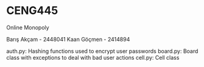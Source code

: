 # CENG445
Online Monopoly

Barış Akçam - 2448041
Kaan Göçmen - 2414894

auth.py: Hashing functions used to encrypt user passwords
board.py: Board class with exceptions to deal with bad user actions
cell.py: Cell class

